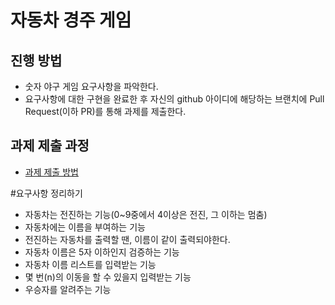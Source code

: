 # 자동차 경주 게임
## 진행 방법
* 숫자 야구 게임 요구사항을 파악한다.
* 요구사항에 대한 구현을 완료한 후 자신의 github 아이디에 해당하는 브랜치에 Pull Request(이하 PR)를 통해 과제를 제출한다.

## 과제 제출 과정
* [과제 제출 방법](https://github.com/next-step/nextstep-docs/tree/master/precourse)

#요구사항 정리하기
* 자동차는 전진하는 기능(0~9중에서 4이상은 전진, 그 이하는 멈춤)
* 자동차에는 이름을 부여하는 기능
* 전진하는 자동차를 출력할 땐, 이름이 같이 출력되야한다.
* 자동차 이름은 5자 이하인지 검증하는 기능
* 자동차 이름 리스트를 입력받는 기능
* 몇 번(n)의 이동을 할 수 있을지 입력받는 기능
* 우승자를 알려주는 기능
